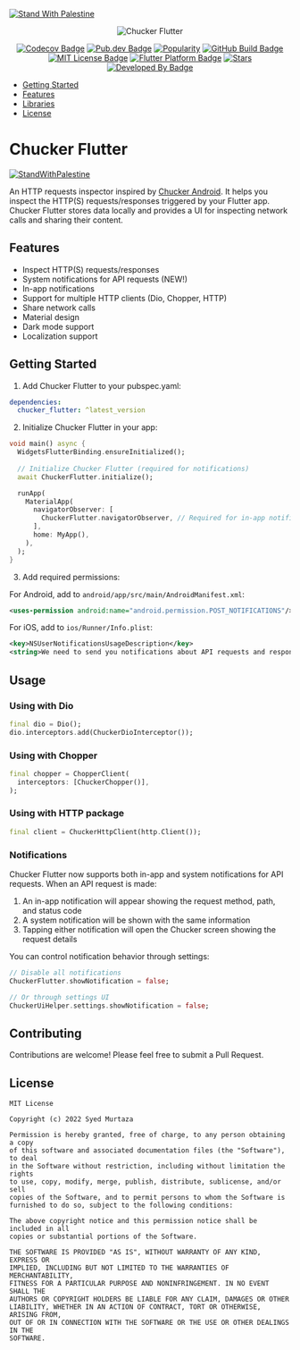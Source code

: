 [![Stand With Palestine](https://raw.githubusercontent.com/TheBSD/StandWithPalestine/main/banner-no-action.svg)](https://thebsd.github.io/StandWithPalestine)

<p align="center">
<img src="https://user-images.githubusercontent.com/44249868/159565121-bdc4a702-cde8-48be-bc01-9067b40f852e.png" alt="Chucker Flutter" />
</p>
<p align="center">
	<a href="https://github.com/syedmurtaza108/chucker-flutter/"><img src="https://codecov.io/gh/syedmurtaza108/chucker-flutter/branch/master/graph/badge.svg?token=PGXJ24DQR4" alt="Codecov Badge"></a>
	<a href="https://pub.dev/packages/chucker_flutter"><img src="https://img.shields.io/pub/v/chucker_flutter" alt="Pub.dev Badge"></a>
	<a href="https://pub.dev/packages/chucker_flutter"><img src="https://badgen.net/pub/popularity/chucker_flutter" alt="Popularity"></a>
	<a href="https://github.com/syedmurtaza108/chucker-flutter/actions"><img src="https://github.com/syedmurtaza108/chucker-flutter/actions/workflows/build.yaml/badge.svg" alt="GitHub Build Badge"></a>
	<a href="https://opensource.org/licenses/MIT"><img src="https://img.shields.io/badge/license-MIT-purple.svg" alt="MIT License Badge"></a>
	<a href="https://github.com/syedmurtaza108/chucker-flutter"><img src="https://img.shields.io/badge/platform-flutter-ff69b4.svg" alt="Flutter Platform Badge"></a>
	<a href="https://github.com/syedmurtaza108/chucker-flutter"><img src="https://img.shields.io/github/stars/syedmurtaza108/chucker-flutter?logo=github&logoColor=white" alt="Stars"></a>
	<a href="https://syedmurtaza.site"><img src="https://img.shields.io/badge/Developed%20By-Syed%20Murtaza-brightgreen" alt="Developed By Badge"></a>
	
</p>

* [Getting Started](#getting-started)
* [Features](#features)
* [Libraries](#libraries)
* [License](#license)

# Chucker Flutter

[![StandWithPalestine](https://raw.githubusercontent.com/TheBSD/StandWithPalestine/main/badges/StandWithPalestine.svg)](https://github.com/TheBSD/StandWithPalestine/blob/main/docs/README.md)

An HTTP requests inspector inspired by [Chucker Android](https://github.com/ChuckerTeam/chucker). It helps you inspect the HTTP(S) requests/responses triggered by your Flutter app. Chucker Flutter stores data locally and provides a UI for inspecting network calls and sharing their content.

## Features

- Inspect HTTP(S) requests/responses
- System notifications for API requests (NEW!)
- In-app notifications
- Support for multiple HTTP clients (Dio, Chopper, HTTP)
- Share network calls
- Material design
- Dark mode support
- Localization support

## Getting Started

1. Add Chucker Flutter to your pubspec.yaml:

```yaml
dependencies:
  chucker_flutter: ^latest_version
```

2. Initialize Chucker Flutter in your app:

```dart
void main() async {
  WidgetsFlutterBinding.ensureInitialized();
  
  // Initialize Chucker Flutter (required for notifications)
  await ChuckerFlutter.initialize();

  runApp(
    MaterialApp(
      navigatorObserver: [
        ChuckerFlutter.navigatorObserver, // Required for in-app notifications
      ],
      home: MyApp(),
    ),
  );
}
```

3. Add required permissions:

For Android, add to `android/app/src/main/AndroidManifest.xml`:
```xml
<uses-permission android:name="android.permission.POST_NOTIFICATIONS"/>
```

For iOS, add to `ios/Runner/Info.plist`:
```xml
<key>NSUserNotificationsUsageDescription</key>
<string>We need to send you notifications about API requests and responses</string>
```

## Usage

### Using with Dio

```dart
final dio = Dio();
dio.interceptors.add(ChuckerDioInterceptor());
```

### Using with Chopper

```dart
final chopper = ChopperClient(
  interceptors: [ChuckerChopper()],
);
```

### Using with HTTP package

```dart
final client = ChuckerHttpClient(http.Client());
```

### Notifications

Chucker Flutter now supports both in-app and system notifications for API requests. When an API request is made:

1. An in-app notification will appear showing the request method, path, and status code
2. A system notification will be shown with the same information
3. Tapping either notification will open the Chucker screen showing the request details

You can control notification behavior through settings:

```dart
// Disable all notifications
ChuckerFlutter.showNotification = false;

// Or through settings UI
ChuckerUiHelper.settings.showNotification = false;
```

## Contributing

Contributions are welcome! Please feel free to submit a Pull Request.

## License

```
MIT License

Copyright (c) 2022 Syed Murtaza

Permission is hereby granted, free of charge, to any person obtaining a copy
of this software and associated documentation files (the "Software"), to deal
in the Software without restriction, including without limitation the rights
to use, copy, modify, merge, publish, distribute, sublicense, and/or sell
copies of the Software, and to permit persons to whom the Software is
furnished to do so, subject to the following conditions:

The above copyright notice and this permission notice shall be included in all
copies or substantial portions of the Software.

THE SOFTWARE IS PROVIDED "AS IS", WITHOUT WARRANTY OF ANY KIND, EXPRESS OR
IMPLIED, INCLUDING BUT NOT LIMITED TO THE WARRANTIES OF MERCHANTABILITY,
FITNESS FOR A PARTICULAR PURPOSE AND NONINFRINGEMENT. IN NO EVENT SHALL THE
AUTHORS OR COPYRIGHT HOLDERS BE LIABLE FOR ANY CLAIM, DAMAGES OR OTHER
LIABILITY, WHETHER IN AN ACTION OF CONTRACT, TORT OR OTHERWISE, ARISING FROM,
OUT OF OR IN CONNECTION WITH THE SOFTWARE OR THE USE OR OTHER DEALINGS IN THE
SOFTWARE.
```
